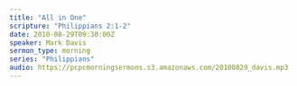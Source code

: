 ```yaml
---
title: "All in One"
scripture: "Philippians 2:1-2"
date: 2010-08-29T09:30:00Z
speaker: Mark Davis
sermon_type: morning
series: "Philippians"
audio: https://pcpcmorningsermons.s3.amazonaws.com/20100829_davis.mp3 
---
```



